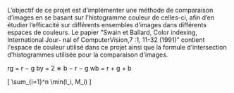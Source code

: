 L’objectif de ce projet est d’implémenter une méthode de comparaison d’images
en se basant sur l’histogramme couleur de celles-ci, afin d’en étudier l’efficacité
sur différents ensembles d’images dans différents espaces de couleurs. Le papier ”Swain et Ballard, Color indexing, International Jour-
nal of ComputerVision,7 :1, 11-32 (1991)” contient l'espace de couleur utilisé dans ce projet
ainsi que la formule d’intersection d’histogrammes utilisée pour la comparaison d'images.

rg = r − g
by = 2 ∗ b − r − g
wb = r + g + b

  \[
  \sum_{i=1}^n \min(I_i, M_i)
  \]
